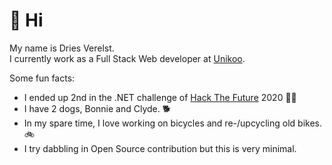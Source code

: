 # 👋 Hi

My name is Dries Verelst.  
I currently work as a Full Stack Web developer at [Unikoo](https://www.unikoo.be/en).

Some fun facts:
- I ended up 2nd in the .NET challenge of [Hack The Future](https://www.hackthefuture.be/home) 2020 👨‍💻
- I have 2 dogs, Bonnie and Clyde. 🐕
- In my spare time, I love working on bicycles and re-/upcycling old bikes. 🚲
- I try dabbling in Open Source contribution but this is very minimal.
